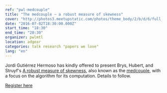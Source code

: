 ```yaml
---
ref: "pwl-medcouple"
title: "The medcouple — a robust measure of skewness"
cover: "http://photos3.meetupstatic.com/photos/theme_body/2/b/d/6/full_6071222.jpeg"
date: "2016-07-02T18:30:00.000Z"
start_time: "18:30"
end_time: "20:30"
organizer: pwlmtl
location: adgear
categories: talk research "papers we love"
lang: "en"
---
```

Jordi Gutiérrez Hermoso has kindly offered to present Brys, Hubert, and Struyf's [A robust measure of skewness](https://wis.kuleuven.be/stat/robust/papers/2004/medcouple.pdf), also known as the [medcouple](https://en.wikipedia.org/wiki/Medcouple), with a focus on the algorithm for its computation. Details to follow.

[Register here](http://www.meetup.com/Papers-We-Love-Montreal/events/230513727/)
